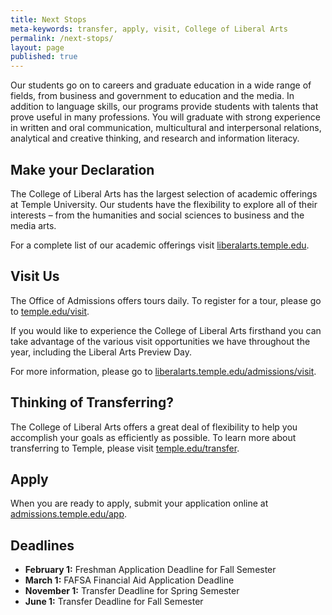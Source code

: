 ```yaml
---
title: Next Stops
meta-keywords: transfer, apply, visit, College of Liberal Arts
permalink: /next-stops/
layout: page
published: true
---
```


Our students go on to careers and graduate education in a wide range of fields, from business and government to education and the media. In addition to language skills, our programs provide students with talents that prove useful in many professions. You will graduate with strong experience in written and oral communication, multicultural and interpersonal relations, analytical and creative thinking, and research and information literacy.

## Make your Declaration

The College of Liberal Arts has the largest selection of academic offerings at Temple University. Our students have the flexibility to explore all of their interests – from the humanities and social sciences to business and the media arts.   

For a complete list of our academic offerings visit [liberalarts.temple.edu](http://liberalarts.temple.edu).

## Visit Us

The Office of Admissions offers tours daily. To register for a tour, please go to [temple.edu/visit](http://temple.edu/visit).

If you would like to experience the College of Liberal Arts firsthand you can take advantage of the various visit opportunities we have throughout the year, including the Liberal Arts Preview Day.  

For more information, please go to [liberalarts.temple.edu/admissions/visit](http://liberalarts.temple.edu/admissions/visit).

## Thinking of Transferring?

The College of Liberal Arts offers a great deal of flexibility to help you accomplish your goals as efficiently as possible. To learn more about transferring to Temple, please visit [temple.edu/transfer](http://temple.edu/transfer).

## Apply

When you are ready to apply, submit your application online at [admissions.temple.edu/app](http://admissions.temple.edu/app).

## Deadlines

- **February 1:** Freshman Application Deadline for Fall Semester
- **March 1:** FAFSA Financial Aid Application Deadline
- **November 1:** Transfer Deadline for Spring Semester
- **June 1:** Transfer Deadline for Fall Semester
